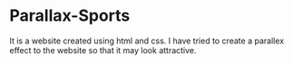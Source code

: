 # Parallax-Sports
It is a website created using html and css. I have tried to create a parallex effect to the website so that it may look attractive.
